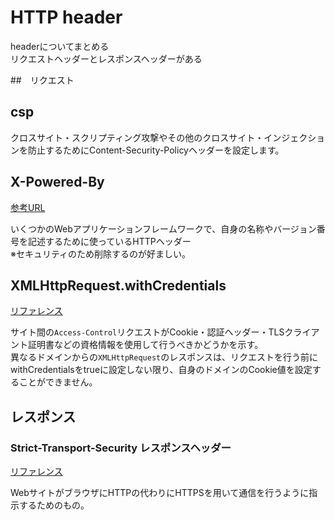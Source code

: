 # HTTP header

headerについてまとめる  
リクエストヘッダーとレスポンスヘッダーがある

##　リクエスト

## csp

クロスサイト・スクリプティング攻撃やその他のクロスサイト・インジェクションを防止するためにContent-Security-Policyヘッダーを設定します。

## X-Powered-By
[参考URL](https://wiki.suikawiki.org/n/X-Powered-By%3A#gsc.tab=0)

いくつかのWebアプリケーションフレームワークで、自身の名称やバージョン番号を記述するために使っているHTTPヘッダー  
※セキュリティのため削除するのが好ましい。

## XMLHttpRequest.withCredentials
[リファレンス](https://developer.mozilla.org/ja/docs/Web/API/XMLHttpRequest/withCredentials)

サイト間の`Access-Control`リクエストがCookie・認証ヘッダー・TLSクライアント証明書などの資格情報を使用して行うべきかどうかを示す。  
異なるドメインからの`XMLHttpRequest`のレスポンスは、リクエストを行う前にwithCredentialsをtrueに設定しない限り、自身のドメインのCookie値を設定することができません。


## レスポンス


### Strict-Transport-Security レスポンスヘッダー
[リファレンス](https://developer.mozilla.org/ja/docs/Web/HTTP/Headers/Strict-Transport-Security)

WebサイトがブラウザにHTTPの代わりにHTTPSを用いて通信を行うように指示するためのもの。